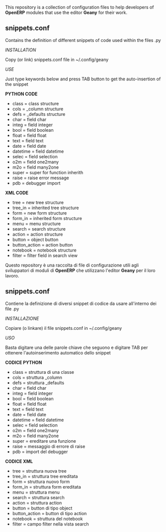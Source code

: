This repository is a collection of configuration files to help developers of **OpenERP** modules that use the editor **Geany** for their work.

## snippets.conf

Contains the definition of different snippets of code used within the files .py

*INSTALLATION*

Copy (or link) snippets.conf file in ~/.config/geany

*USE*

Just type keywords below and press TAB button to get the auto-insertion of the snippet

**PYTHON CODE**

* class = class structure
* cols = _column structure
* defs = _defaults structure
* char = field char
* integ = field integer
* bool = field boolean
* float = field float
* text = field text
* date = field date
* datetime = field datetime
* selec = field selection
* o2m = field one2many
* m2o = field many2one
* super = super for function inherith
* raise = raise error message
* pdb = debugger import

**XML CODE**

* tree = new tree structure
* tree_in = inherited tree structure
* form = new form structure
* form_in = inherited form structure
* menu = menu structure
* search = search structure
* action = action structure
* button = object button
* button_action = action button
* notebook = notebook structure
* filter = filter field in search view

Questo repository è una raccolta di file di configurazione utili agli sviluppatori di moduli di **OpenERP** che utilizzano l'editor **Geany** per il loro lavoro.

## snippets.conf

Contiene la definizione di diversi snippet di codice da usare all'interno dei file .py

*INSTALLAZIONE*

Copiare (o linkare) il file snippets.conf in ~/.config/geany

*USO*

Basta digitare una delle parole chiave che seguono e digitare TAB per ottenere l'autoinserimento automatico dello snippet

**CODICE PYTHON**

* class = struttura di una classe
* cols = struttura _column
* defs = struttura _defaults
* char = field char
* integ = field integer
* bool = field boolean
* float = field float
* text = field text
* date = field date
* datetime = field datetime
* selec = field selection
* o2m = field one2many
* m2o = field many2one
* super = ereditare una funzione
* raise = messaggio di errore di raise
* pdb = import del debugger

**CODICE XML**

* tree = struttura nuova tree
* tree_in = struttura tree ereditata
* form = struttura nuovo form
* form_in = struttura form ereditata
* menu = struttura menu
* search = struttura search
* action = struttura action
* button = button di tipo object
* button_action = button di tipo action
* notebook = struttura del notebook
* filter = campo filter nella vista search
